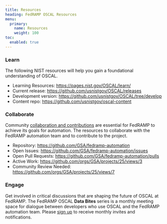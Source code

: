 ```yaml
---
title: Resources
heading: FedRAMP OSCAL Resources
menu:
  primary:
    name: Resources
    weight: 100
toc:
  enabled: true
---
```


### Learn
The following NIST resources will help you gain a foundational understanding of OSCAL.
- Learning Resources: https://pages.nist.gov/OSCAL/learn/
- Current release: https://github.com/usnistgov/OSCAL/releases  
- Development version: https://github.com/usnistgov/OSCAL/tree/develop 
- Content repo: https://github.com/usnistgov/oscal-content 

### Collaborate
Community [collaboration and contributions](https://github.com/GSA/fedramp-automation/blob/master/CONTRIBUTING.md) are essential for FedRAMP to achieve its goals for automation. The resources to collaborate with the FedRAMP automation team and to contribute to the project. 
- Repository: https://github.com/GSA/fedramp-automation
- Open Issues: https://github.com/GSA/fedramp-automation/issues
- Open Pull Requests: https://github.com/GSA/fedramp-automation/pulls
- Active Work: https://github.com/orgs/GSA/projects/25/views/3
- Community Review Needed: https://github.com/orgs/GSA/projects/25/views/7

### Engage 
Get involved in critical discussions that are shaping the future of OSCAL at FedRAMP. The FedRAMP OSCAL **Data Bites** series is a monthly meeting space for dialogue between developers who use OSCAL and the FedRAMP automation team. Please [sign up](https://forms.gle/3YV5MArL6vmbJDhx7) to receive monthly invites and notifications.
